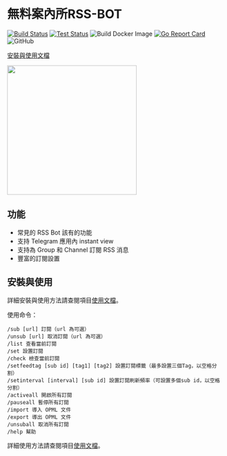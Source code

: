 # 無料案內所RSS-BOT

[![Build Status](https://github.com/indes/flowerss-bot/workflows/Release/badge.svg)](https://github.com/indes/flowerss-bot/actions?query=workflow%3ARelease)
[![Test Status](https://github.com/indes/flowerss-bot/workflows/Test/badge.svg)](https://github.com/indes/flowerss-bot/actions?query=workflow%3ATest)
![Build Docker Image](https://github.com/indes/flowerss-bot/workflows/Build%20Docker%20Image/badge.svg)
[![Go Report Card](https://goreportcard.com/badge/github.com/indes/flowerss-bot)](https://goreportcard.com/report/github.com/indes/flowerss-bot)
![GitHub](https://img.shields.io/github/license/indes/flowerss-bot.svg)

[安裝與使用文檔](https://github.com/makubex2010/RSS-BOT)  

<img src="https://github.com/rssflow/img/raw/master/images/rssflow_demo.gif" width = "300"/>

## 功能

- 常見的 RSS Bot 該有的功能
- 支持 Telegram 應用內 instant view
- 支持為 Group 和 Channel 訂閱 RSS 消息
- 豐富的訂閱設置

## 安裝與使用

詳細安裝與使用方法請查閱項目[使用文檔](https://github.com/makubex2010/RSS-BOT)。

使用命令：

```
/sub [url] 訂閱（url 為可選）
/unsub [url] 取消訂閱（url 為可選）
/list 查看當前訂閱
/set 設置訂閱
/check 檢查當前訂閱
/setfeedtag [sub id] [tag1] [tag2] 設置訂閱標籤（最多設置三個Tag，以空格分割）
/setinterval [interval] [sub id] 設置訂閱刷新頻率（可設置多個sub id，以空格分割）
/activeall 開啟所有訂閱
/pauseall 暫停所有訂閱
/import 導入 OPML 文件
/export 導出 OPML 文件
/unsuball 取消所有訂閱
/help 幫助
```
詳細使用方法請查閱項目[使用文檔](https://github.com/makubex2010/RSS-BOT)。
